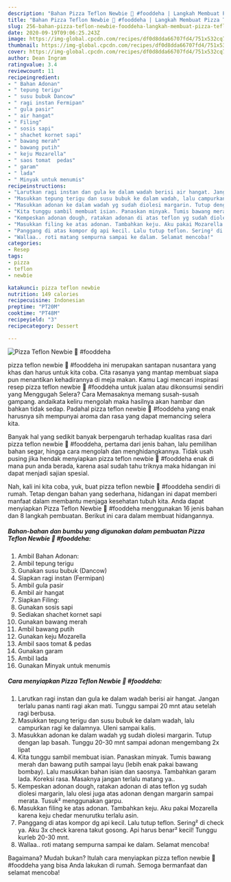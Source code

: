 ```yaml
---
description: "Bahan Pizza Teflon Newbie 🍕 #fooddeha | Langkah Membuat Pizza Teflon Newbie 🍕 #fooddeha Yang Enak Dan Mudah"
title: "Bahan Pizza Teflon Newbie 🍕 #fooddeha | Langkah Membuat Pizza Teflon Newbie 🍕 #fooddeha Yang Enak Dan Mudah"
slug: 256-bahan-pizza-teflon-newbie-fooddeha-langkah-membuat-pizza-teflon-newbie-fooddeha-yang-enak-dan-mudah
date: 2020-09-19T09:06:25.243Z
image: https://img-global.cpcdn.com/recipes/df0d8dda66707fd4/751x532cq70/pizza-teflon-newbie-🍕-fooddeha-foto-resep-utama.jpg
thumbnail: https://img-global.cpcdn.com/recipes/df0d8dda66707fd4/751x532cq70/pizza-teflon-newbie-🍕-fooddeha-foto-resep-utama.jpg
cover: https://img-global.cpcdn.com/recipes/df0d8dda66707fd4/751x532cq70/pizza-teflon-newbie-🍕-fooddeha-foto-resep-utama.jpg
author: Dean Ingram
ratingvalue: 3.4
reviewcount: 11
recipeingredient:
- " Bahan Adonan"
- " tepung terigu"
- " susu bubuk Dancow"
- " ragi instan Fermipan"
- " gula pasir"
- " air hangat"
- " Filing"
- " sosis sapi"
- " shachet kornet sapi"
- " bawang merah"
- " bawang putih"
- " keju Mozarella"
- " saos tomat  pedas"
- " garam"
- " lada"
- " Minyak untuk menumis"
recipeinstructions:
- "Larutkan ragi instan dan gula ke dalam wadah berisi air hangat. Jangan terlalu panas nanti ragi akan mati. Tunggu sampai 20 mnt atau setelah ragi berbusa."
- "Masukkan tepung terigu dan susu bubuk ke dalam wadah, lalu campurkan ragi ke dalamnya. Uleni sampai kalis."
- "Masukkan adonan ke dalam wadah yg sudah diolesi margarin. Tutup dengan lap basah. Tunggu 20-30 mnt sampai adonan mengembang 2x lipat"
- "Kita tunggu sambil membuat isian. Panaskan minyak. Tumis bawang merah dan bawang putih sampai layu (lebih enak pakai bawang bombay). Lalu masukkan bahan isian dan saosnya. Tambahkan garam lada. Koreksi rasa. Masaknya jangan terlalu matang ya.."
- "Kempeskan adonan dough, ratakan adonan di atas teflon yg sudah diolesi margarin, lalu olesi juga atas adonan dengan margarin sampai merata. Tusuk² menggunakan garpu."
- "Masukkan filing ke atas adonan. Tambahkan keju. Aku pakai Mozarella karena keju chedar menurutku terlalu asin."
- "Panggang di atas kompor dg api kecil. Lalu tutup teflon. Sering² di check ya. Aku 3x check karena takut gosong. Api harus benar² kecil! Tunggu kurleb 20-30 mnt."
- "Wallaa.. roti matang sempurna sampai ke dalam. Selamat mencoba!"
categories:
- Resep
tags:
- pizza
- teflon
- newbie

katakunci: pizza teflon newbie 
nutrition: 149 calories
recipecuisine: Indonesian
preptime: "PT20M"
cooktime: "PT48M"
recipeyield: "3"
recipecategory: Dessert

---
```



![Pizza Teflon Newbie 🍕 #fooddeha](https://img-global.cpcdn.com/recipes/df0d8dda66707fd4/751x532cq70/pizza-teflon-newbie-🍕-fooddeha-foto-resep-utama.jpg)


pizza teflon newbie 🍕 #fooddeha ini merupakan santapan nusantara yang khas dan harus untuk kita coba. Cita rasanya yang mantap membuat siapa pun menantikan kehadirannya di meja makan.
Kamu Lagi mencari inspirasi resep pizza teflon newbie 🍕 #fooddeha untuk jualan atau dikonsumsi sendiri yang Menggugah Selera? Cara Memasaknya memang susah-susah gampang. andaikata keliru mengolah maka hasilnya akan hambar dan bahkan tidak sedap. Padahal pizza teflon newbie 🍕 #fooddeha yang enak harusnya sih mempunyai aroma dan rasa yang dapat memancing selera kita.

Banyak hal yang sedikit banyak berpengaruh terhadap kualitas rasa dari pizza teflon newbie 🍕 #fooddeha, pertama dari jenis bahan, lalu pemilihan bahan segar, hingga cara mengolah dan menghidangkannya. Tidak usah pusing jika hendak menyiapkan pizza teflon newbie 🍕 #fooddeha enak di mana pun anda berada, karena asal sudah tahu triknya maka hidangan ini dapat menjadi sajian spesial.




Nah, kali ini kita coba, yuk, buat pizza teflon newbie 🍕 #fooddeha sendiri di rumah. Tetap dengan bahan yang sederhana, hidangan ini dapat memberi manfaat dalam membantu menjaga kesehatan tubuh kita. Anda dapat menyiapkan Pizza Teflon Newbie 🍕 #fooddeha menggunakan 16 jenis bahan dan 8 langkah pembuatan. Berikut ini cara dalam membuat hidangannya.

<!--inarticleads1-->

##### Bahan-bahan dan bumbu yang digunakan dalam pembuatan Pizza Teflon Newbie 🍕 #fooddeha:

1. Ambil  Bahan Adonan:
1. Ambil  tepung terigu
1. Gunakan  susu bubuk (Dancow)
1. Siapkan  ragi instan (Fermipan)
1. Ambil  gula pasir
1. Ambil  air hangat
1. Siapkan  Filing:
1. Gunakan  sosis sapi
1. Sediakan  shachet kornet sapi
1. Gunakan  bawang merah
1. Ambil  bawang putih
1. Gunakan  keju Mozarella
1. Ambil  saos tomat &amp; pedas
1. Gunakan  garam
1. Ambil  lada
1. Gunakan  Minyak untuk menumis




<!--inarticleads2-->

##### Cara menyiapkan Pizza Teflon Newbie 🍕 #fooddeha:

1. Larutkan ragi instan dan gula ke dalam wadah berisi air hangat. Jangan terlalu panas nanti ragi akan mati. Tunggu sampai 20 mnt atau setelah ragi berbusa.
1. Masukkan tepung terigu dan susu bubuk ke dalam wadah, lalu campurkan ragi ke dalamnya. Uleni sampai kalis.
1. Masukkan adonan ke dalam wadah yg sudah diolesi margarin. Tutup dengan lap basah. Tunggu 20-30 mnt sampai adonan mengembang 2x lipat
1. Kita tunggu sambil membuat isian. Panaskan minyak. Tumis bawang merah dan bawang putih sampai layu (lebih enak pakai bawang bombay). Lalu masukkan bahan isian dan saosnya. Tambahkan garam lada. Koreksi rasa. Masaknya jangan terlalu matang ya..
1. Kempeskan adonan dough, ratakan adonan di atas teflon yg sudah diolesi margarin, lalu olesi juga atas adonan dengan margarin sampai merata. Tusuk² menggunakan garpu.
1. Masukkan filing ke atas adonan. Tambahkan keju. Aku pakai Mozarella karena keju chedar menurutku terlalu asin.
1. Panggang di atas kompor dg api kecil. Lalu tutup teflon. Sering² di check ya. Aku 3x check karena takut gosong. Api harus benar² kecil! Tunggu kurleb 20-30 mnt.
1. Wallaa.. roti matang sempurna sampai ke dalam. Selamat mencoba!




Bagaimana? Mudah bukan? Itulah cara menyiapkan pizza teflon newbie 🍕 #fooddeha yang bisa Anda lakukan di rumah. Semoga bermanfaat dan selamat mencoba!
